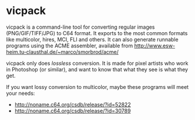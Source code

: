 # vicpack

vicpack is a command-line tool for converting regular images (PNG/GIF/TIFF/JPG) to C64 format. It exports to the most common formats like multicolor, hires, MCI, FLI and others. It can also generate runnable programs using the ACME assembler, available from http://www.esw-heim.tu-clausthal.de/~marco/smorbrod/acme/

vicpack only does *lossless* conversion. It is made for pixel artists who work in Photoshop (or similar), and want to know that what they see is what they get.

If you want lossy conversion to multicolor, maybe these programs will meet your needs:

  * http://noname.c64.org/csdb/release/?id=52822
  * http://noname.c64.org/csdb/release/?id=30789
